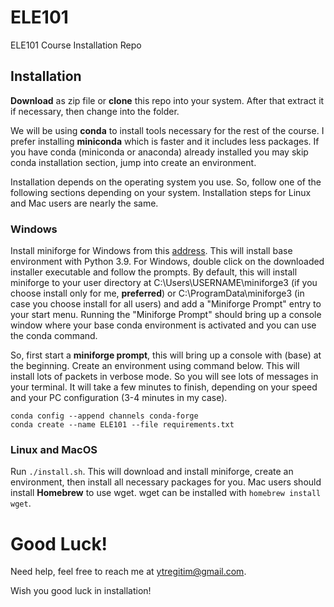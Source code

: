 # ELE101

ELE101 Course Installation Repo

## Installation
**Download** as zip file or **clone** this repo into your system. After that extract it if necessary, then change into the folder.  

We will be using **conda** to install tools necessary for the rest of the course. I prefer installing **miniconda** which is faster and it includes less packages. If you have conda (miniconda or anaconda) already installed you may skip conda installation section, jump into create an environment. 

Installation depends on the operating system you use. So, follow one of the following sections depending on your system. Installation steps for Linux and Mac users are nearly the same. 

### Windows
Install miniforge for Windows from this [address](https://github.com/conda-forge/miniforge/releases/latest/download/Miniforge3-Windows-x86_64.exe). This will install base environment with Python 3.9. For Windows, double click on the downloaded installer executable and follow the prompts. By default, this will install miniforge to your user directory at C:\Users\USERNAME\miniforge3 (if you choose install only for me, **preferred**) or C:\ProgramData\miniforge3 (in case you choose install for all users) and add a "Miniforge Prompt" entry to your start menu. Running the "Miniforge Prompt" should bring up a console window where your base conda environment is activated and you can use the conda command. 

So, first start a **miniforge prompt**, this will bring up a console with (base) at the beginning. Create an environment using command below. This will install lots of packets in verbose mode. So you will see lots of messages in your terminal. It will take a few minutes to finish, depending on your speed and your PC configuration (3-4 minutes in my case). 

    conda config --append channels conda-forge
    conda create --name ELE101 --file requirements.txt

### Linux and MacOS
Run `./install.sh`. This will download and install miniforge, create an environment, then install all necessary packages for you. Mac users should install **Homebrew** to use wget. wget can be installed with `homebrew install wget`. 

# Good Luck!
Need help, feel free to reach me at ytregitim@gmail.com. 

Wish you good luck in installation!
